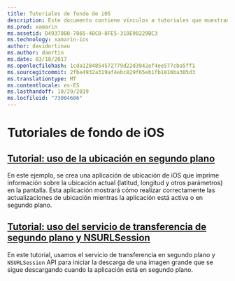 ```yaml
---
title: Tutoriales de fondo de iOS
description: Este documento contiene vínculos a tutoriales que muestran cómo usar la información de ubicación en una aplicación de fondo y cómo usar el servicio de transferencia en segundo plano y NSURLSession.
ms.prod: xamarin
ms.assetid: D4937080-7865-48C0-8FE5-310E90229BC3
ms.technology: xamarin-ios
author: davidortinau
ms.author: daortin
ms.date: 03/18/2017
ms.openlocfilehash: 1cda1284854572779d22d3942ef4ee577cba5ff1
ms.sourcegitcommit: 2fbe4932a319af4ebc829f65eb1fb1816ba305d3
ms.translationtype: MT
ms.contentlocale: es-ES
ms.lasthandoff: 10/29/2019
ms.locfileid: "73004606"
---
```

# <a name="ios-backgrounding-walkthroughs"></a>Tutoriales de fondo de iOS

## <a name="walkthrough---using-background-locationiosapp-fundamentalsbackgroundingios-backgrounding-walkthroughslocation-walkthroughmd"></a>[Tutorial: uso de la ubicación en segundo plano](~/ios/app-fundamentals/backgrounding/ios-backgrounding-walkthroughs/location-walkthrough.md)

En este ejemplo, se crea una aplicación de ubicación de iOS que imprime información sobre la ubicación actual (latitud, longitud y otros parámetros) en la pantalla. Esta aplicación mostrará cómo realizar correctamente las actualizaciones de ubicación mientras la aplicación está activa o en segundo plano.

## <a name="walkthrough---using-background-transfer-service-and-nsurlsessioniosapp-fundamentalsbackgroundingios-backgrounding-walkthroughsbackground-transfer-walkthroughmd"></a>[Tutorial: uso del servicio de transferencia de segundo plano y NSURLSession](~/ios/app-fundamentals/backgrounding/ios-backgrounding-walkthroughs/background-transfer-walkthrough.md)

En este tutorial, usamos el servicio de transferencia en segundo plano y `NSURLSession` API para iniciar la descarga de una imagen grande que se sigue descargando cuando la aplicación está en segundo plano.
